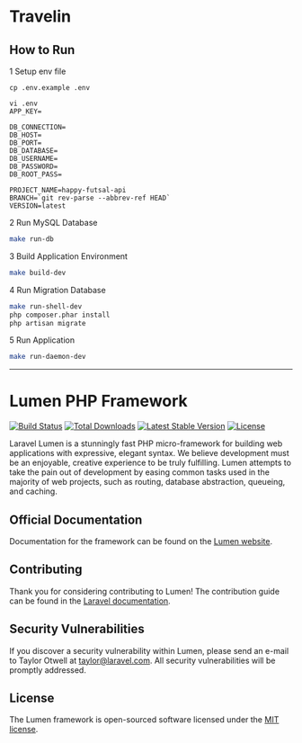 # Travelin

## How to Run

1 Setup env file

```
cp .env.example .env

vi .env
APP_KEY=

DB_CONNECTION=
DB_HOST=
DB_PORT=
DB_DATABASE=
DB_USERNAME=
DB_PASSWORD=
DB_ROOT_PASS=

PROJECT_NAME=happy-futsal-api
BRANCH=`git rev-parse --abbrev-ref HEAD`
VERSION=latest
```

2 Run MySQL Database

```bash
make run-db
```

3 Build Application Environment

```bash
make build-dev
```

4 Run Migration Database

```bash
make run-shell-dev
php composer.phar install
php artisan migrate
```

5 Run Application

```bash
make run-daemon-dev
```

---

# Lumen PHP Framework

[![Build Status](https://travis-ci.org/laravel/lumen-framework.svg)](https://travis-ci.org/laravel/lumen-framework)
[![Total Downloads](https://img.shields.io/packagist/dt/laravel/framework)](https://packagist.org/packages/laravel/lumen-framework)
[![Latest Stable Version](https://img.shields.io/packagist/v/laravel/framework)](https://packagist.org/packages/laravel/lumen-framework)
[![License](https://img.shields.io/packagist/l/laravel/framework)](https://packagist.org/packages/laravel/lumen-framework)

Laravel Lumen is a stunningly fast PHP micro-framework for building web applications with expressive, elegant syntax. We believe development must be an enjoyable, creative experience to be truly fulfilling. Lumen attempts to take the pain out of development by easing common tasks used in the majority of web projects, such as routing, database abstraction, queueing, and caching.

## Official Documentation

Documentation for the framework can be found on the [Lumen website](https://lumen.laravel.com/docs).

## Contributing

Thank you for considering contributing to Lumen! The contribution guide can be found in the [Laravel documentation](https://laravel.com/docs/contributions).

## Security Vulnerabilities

If you discover a security vulnerability within Lumen, please send an e-mail to Taylor Otwell at taylor@laravel.com. All security vulnerabilities will be promptly addressed.

## License

The Lumen framework is open-sourced software licensed under the [MIT license](https://opensource.org/licenses/MIT).
